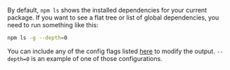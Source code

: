 By default, `npm ls` shows the installed dependencies for your current package. If you want to see a flat tree or list of global dependencies, you need to run something like this:

```bash
npm ls -g --depth=0
```

You can include any of the config flags listed [here](https://docs.npmjs.com/cli/ls) to modify the output. `--depth=0` is an example of one of those configurations.

